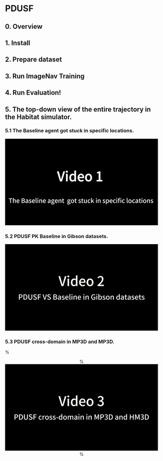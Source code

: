 # PDUSF

## 0. Overview
## 1. Install 
## 2. Prepare dataset
## 3. Run ImageNav Training 
## 4. Run Evaluation!
## 5. The top-down view of the entire trajectory in the Habitat simulator. 

### 5.1 The Baseline agent got stuck in specific locations.
<div align="center">
    <img src="video_1.gif" />
</div>

### 5.2 PDUSF PK Baseline in Gibson datasets.
<div align="center">
    <img src="video_2.gif" />
</div>

### 5.3 PDUSF cross-domain in MP3D and MP3D.
% <div align="center">
%     <img src="video_3.gif" />
% </div>
